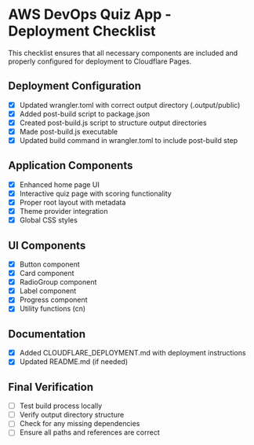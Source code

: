 # AWS DevOps Quiz App - Deployment Checklist

This checklist ensures that all necessary components are included and properly configured for deployment to Cloudflare Pages.

## Deployment Configuration
- [x] Updated wrangler.toml with correct output directory (.output/public)
- [x] Added post-build script to package.json
- [x] Created post-build.js script to structure output directories
- [x] Made post-build.js executable
- [x] Updated build command in wrangler.toml to include post-build step

## Application Components
- [x] Enhanced home page UI
- [x] Interactive quiz page with scoring functionality
- [x] Proper root layout with metadata
- [x] Theme provider integration
- [x] Global CSS styles

## UI Components
- [x] Button component
- [x] Card component
- [x] RadioGroup component
- [x] Label component
- [x] Progress component
- [x] Utility functions (cn)

## Documentation
- [x] Added CLOUDFLARE_DEPLOYMENT.md with deployment instructions
- [x] Updated README.md (if needed)

## Final Verification
- [ ] Test build process locally
- [ ] Verify output directory structure
- [ ] Check for any missing dependencies
- [ ] Ensure all paths and references are correct
